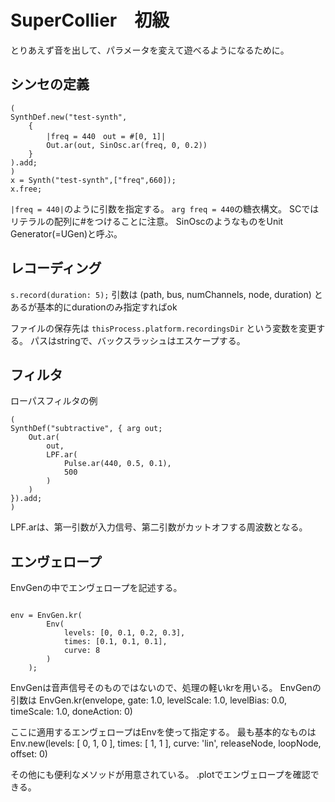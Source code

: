 # SuperCollier　初級

とりあえず音を出して、パラメータを変えて遊べるようになるために。

## シンセの定義
```
(
SynthDef.new("test-synth",
    { 
        |freq = 440　out = #[0, 1]|
        Out.ar(out, SinOsc.ar(freq, 0, 0.2))
    }
).add;
)
x = Synth("test-synth",["freq",660]);
x.free;
```
`|freq = 440|`のように引数を指定する。
`arg freq = 440`の糖衣構文。
SCではリテラルの配列に#をつけることに注意。
SinOscのようなものをUnit Generator(=UGen)と呼ぶ。


## レコーディング

`s.record(duration: 5);`
引数は
(path, bus, numChannels, node, duration)
とあるが基本的にdurationのみ指定すればok

ファイルの保存先は
`thisProcess.platform.recordingsDir`
という変数を変更する。
パスはstringで、バックスラッシュはエスケープする。

## フィルタ

ローパスフィルタの例
```
(
SynthDef("subtractive", { arg out;
    Out.ar(
        out,
        LPF.ar(
            Pulse.ar(440, 0.5, 0.1), 
            500
        )
    )
}).add;
)
```
LPF.arは、第一引数が入力信号、第二引数がカットオフする周波数となる。

## エンヴェロープ

EnvGenの中でエンヴェロープを記述する。
```

env = EnvGen.kr(
        Env(
            levels: [0, 0.1, 0.2, 0.3], 
            times: [0.1, 0.1, 0.1],
            curve: 8
        )
    );
```

EnvGenは音声信号そのものではないので、処理の軽いkrを用いる。
EnvGenの引数は
EnvGen.kr(envelope, gate: 1.0, levelScale: 1.0, levelBias: 0.0, timeScale: 1.0, doneAction: 0)

ここに適用するエンヴェロープはEnvを使って指定する。
最も基本的なものは
Env.new(levels: [ 0, 1, 0 ], times: [ 1, 1 ], curve: 'lin', releaseNode, loopNode, offset: 0)

その他にも便利なメソッドが用意されている。
.plotでエンヴェロープを確認できる。